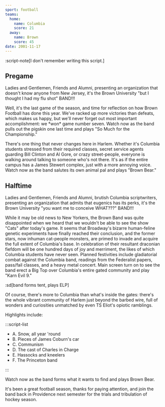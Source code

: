```yaml
---
sport: football
teams:
  home:
    name: Columbia
    score: 21
  away:
    name: Brown
    score: 45
date: 2001-11-17
---
```


:script-note[I don't remember writing this script.]

## Pregame

Ladies and Gentlemen, Friends and Alumni, presenting an organization that doesn't know anyone from New Jersey, it's the Brown University "but I thought I had my flu shot" BAND!!!

Well, it's the last game of the season, and time for reflection on how Brown Football has done this year. We've racked up more victories than defeats, which makes us happy, but we'll never forget out most important accomplishment: we \*won\* game number seven. Watch now as the band pulls out the pigskin one last time and plays "So Much for the Championship."

There's one thing that never changes here in Harlem. Whether it's Columbia students stressed from their required classes, secret service agents guarding Bill Clinton and Al Gore, or crazy street-people, everyone is walking around talking to someone who's not there. It's as if the entire campus has a James Stewert complex, just with a more annoying voice. Watch now as the band salutes its own animal pal and plays "Brown Bear."

## Halftime

Ladies and Gentlemen, Friends and Alumni, brutish Columbia scriptwriters, presenting an organization that admits that eugenics has its perks, it's the Brown University "you want me to conceive WHAT???" BAND!!!

While it may be old news to New Yorkers, the Brown Band was quite disappointed when we heard that we wouldn't be able to see the show "Cats" after today's game. It seems that Broadway's bizarre human-feline genetic experiments have finally reached their conclusion, and the former stars, now inhuman cat-people monsters, are primed to invade and acquire the full extent of Columbia's base. In celebration of their resultant draconian fiefdom will be one hundred days of joy and merriment, the likes of which Columbia students have never seen. Planned festivities include gladiatorial combat against the Columbia band, readings from the Federalist papers, pass/fail classes, and a heavy metal concert. Main screen turn on to see the band erect a Big Top over Columbia's entire gated community and play "Karn Evil 9."

:sd[band forms tent, plays ELP]

Of course, there's more to Columbia than what's inside the gates: there's the whole vibrant community of Harlem just beyond the barbed wire, full of wonders and curiosities unmatched by even TS Eliot's opiotic ramblings.

Highlights include:

:::script-list

- A. Snow, all year 'round
- B. Pieces of James Coburn's car
- C. Communism
- D. The cast of Charles in Charge
- E. Hassocks and kneelers
- F. The Princeton band

:::

Watch now as the band forms what it wants to find and plays Brown Bear.

It's been a great football season, thanks for paying attention, and join the band back in Providence next semester for the trials and tribulation of hockey season.
